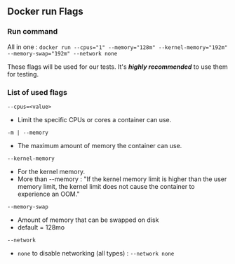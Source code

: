 
## Docker run Flags

### Run command

All in one :
`docker run --cpus="1" --memory="128m" --kernel-memory="192m" --memory-swap="192m" --network none`

These flags will be used for our tests.
It's ***highly recommended*** to use them for testing.

### List of used flags

`--cpus=<value>`
- Limit the specific CPUs or cores a container can use.

`-m | --memory`
- The maximum amount of memory the container can use.

`--kernel-memory`
- For the kernel memory.
- More than --memory : "If the kernel memory limit is higher than the user memory limit, the kernel limit does not cause the container to experience an OOM."

`--memory-swap`
- Amount of memory that can be swapped on disk
- default = 128mo

`--network`
- `none` to disable networking (all types)  : `--network none`
